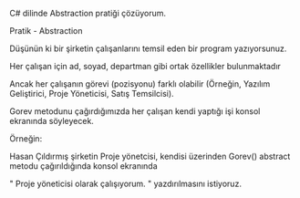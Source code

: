 C# dilinde Abstraction pratiği çözüyorum.

Pratik - Abstraction

Düşünün ki bir şirketin çalışanlarını temsil eden bir program yazıyorsunuz.

Her çalışan için ad, soyad, departman gibi ortak özellikler bulunmaktadır

Ancak her çalışanın görevi (pozisyonu) farklı olabilir (Örneğin, Yazılım Geliştirici, Proje Yöneticisi, Satış Temsilcisi).

Gorev metodunu çağırdığımızda her çalışan kendi yaptığı işi konsol ekranında söyleyecek.

Örneğin:

Hasan Çıldırmış şirketin Proje yönetcisi, kendisi üzerinden Gorev() abstract metodu çağırıldığında konsol ekranında

" Proje yöneticisi olarak çalışıyorum. " yazdırılmasını istiyoruz.

